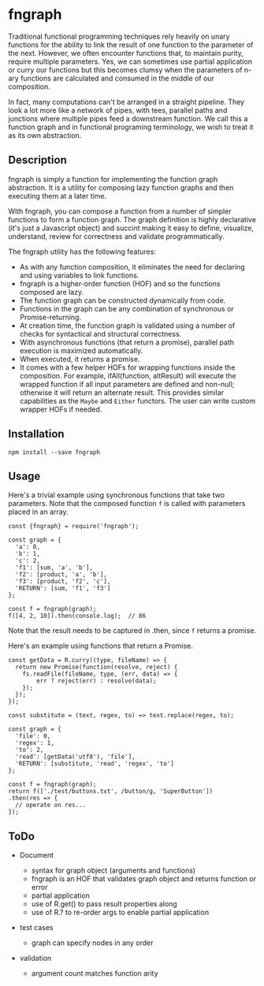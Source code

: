 # fngraph

Traditional functional programming techniques rely heavily on unary functions for the ability to link the result of one function to the parameter of the next. However, we often encounter functions that, to maintain purity, require multiple parameters. Yes,
we can sometimes use partial application or curry our functions but this becomes clumsy when the parameters of n-ary functions are calculated and consumed in the middle of our composition.

In fact, many computations can't be arranged in a straight pipeline. They look a lot more like a network of pipes, with tees, parallel paths and junctions where multiple pipes feed a downstream function. We call this a function graph and in functional programing terminology, we wish to treat it as its own abstraction.

## Description

fngraph is simply a function for implementing the function graph abstraction. It is a utility for composing lazy function graphs and then executing them at a later time.

With fngraph, you can compose a function from a number of simpler functions to form a function graph. The graph definition is highly declarative (it's just a Javascript object) and succint making it easy to define, visualize, understand, review for correctness and validate programmatically.

The fngraph utility has the following features:
- As with any function composition, it eliminates the need for declaring and using variables to link functions.
- fngraph is a higher-order function (HOF) and so the functions composed are lazy.
- The function graph can be constructed dynamically from code.
- Functions in the graph can be any combination of synchronous or Promise-returning.
- At creation time, the function graph is validated using a number of checks for syntactical and structural correctness.
- With asynchronous functions (that return a promise), parallel path execution is maximized automatically.
- When executed, it returns a promise.
- It comes with a few helper HOFs for wrapping functions inside the composition. For example, ifAll(function, altResult) will execute the wrapped function if all input parameters are defined and non-null; otherwise it will return an alternate result. This provides similar capabilities as the `Maybe` and `Either` functors. The user can write custom wrapper HOFs if needed.

## Installation

    npm install --save fngraph

## Usage

Here's a trivial example using synchronous functions that take two parameters. Note that the composed function `f` is called with parameters placed in an array.

```
const {fngraph} = require('fngraph');

const graph = {
  'a': 0,
  'b': 1,
  'c': 2,
  'f1': [sum, 'a', 'b'],
  'f2': [product, 'a', 'b'],
  'f3': [product, 'f2', 'c'],
  'RETURN': [sum, 'f1', 'f3']
};

const f = fngraph(graph);
f([4, 2, 10]).then(console.log);  // 86
```

Note that the result needs to be captured in .then, since `f` returns a promise.

Here's an example using functions that return a Promise.

```
const getData = R.curry((type, fileName) => {
  return new Promise(function(resolve, reject) {
    fs.readFile(fileName, type, (err, data) => {
        err ? reject(err) : resolve(data);
    });
  });
});

const substitute = (text, regex, to) => text.replace(regex, to);

const graph = {
  'file': 0,
  'regex': 1,
  'to': 2,
  'read': [getData('utf8'), 'file'],
  'RETURN': [substitute, 'read', 'regex', 'to']
};

const f = fngraph(graph);
return f(['./test/buttons.txt', /button/g, 'SuperButton'])
.then(res => {
  // operate on res...
});
```

## ToDo

- Document
  - syntax for graph object (arguments and functions)
  - fngraph is an HOF that validates graph object and returns function or error
  - partial application
  - use of R.get() to pass result properties along
  - use of R.? to re-order args to enable partial application

- test cases
  - graph can specify nodes in any order

- validation
  - argument count matches function arity

